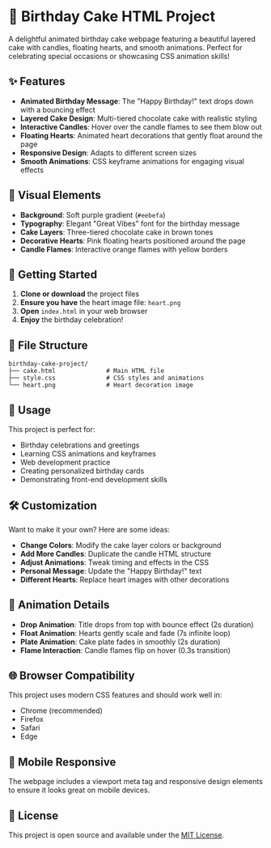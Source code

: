 # 🎂 Birthday Cake HTML Project

A delightful animated birthday cake webpage featuring a beautiful layered cake with candles, floating hearts, and smooth animations. Perfect for celebrating special occasions or showcasing CSS animation skills!

## ✨ Features

- **Animated Birthday Message**: The "Happy Birthday!" text drops down with a bouncing effect
- **Layered Cake Design**: Multi-tiered chocolate cake with realistic styling
- **Interactive Candles**: Hover over the candle flames to see them blow out
- **Floating Hearts**: Animated heart decorations that gently float around the page
- **Responsive Design**: Adapts to different screen sizes
- **Smooth Animations**: CSS keyframe animations for engaging visual effects

## 🎨 Visual Elements

- **Background**: Soft purple gradient (`#eebefa`)
- **Typography**: Elegant "Great Vibes" font for the birthday message
- **Cake Layers**: Three-tiered chocolate cake in brown tones
- **Decorative Hearts**: Pink floating hearts positioned around the page
- **Candle Flames**: Interactive orange flames with yellow borders

## 🚀 Getting Started

1. **Clone or download** the project files
2. **Ensure you have** the heart image file: `heart.png`
3. **Open** `index.html` in your web browser
4. **Enjoy** the birthday celebration!

## 📁 File Structure

```
birthday-cake-project/
├── cake.html              # Main HTML file
├── style.css              # CSS styles and animations
└── heart.png              # Heart decoration image
```

## 🎯 Usage

This project is perfect for:
- Birthday celebrations and greetings
- Learning CSS animations and keyframes
- Web development practice
- Creating personalized birthday cards
- Demonstrating front-end development skills

## 🛠️ Customization

Want to make it your own? Here are some ideas:

- **Change Colors**: Modify the cake layer colors or background
- **Add More Candles**: Duplicate the candle HTML structure
- **Adjust Animations**: Tweak timing and effects in the CSS
- **Personal Message**: Update the "Happy Birthday!" text
- **Different Hearts**: Replace heart images with other decorations

## 🎨 Animation Details

- **Drop Animation**: Title drops from top with bounce effect (2s duration)
- **Float Animation**: Hearts gently scale and fade (7s infinite loop)
- **Plate Animation**: Cake plate fades in smoothly (2s duration)
- **Flame Interaction**: Candle flames flip on hover (0.3s transition)

## 🌐 Browser Compatibility

This project uses modern CSS features and should work well in:
- Chrome (recommended)
- Firefox
- Safari
- Edge

## 📱 Mobile Responsive

The webpage includes a viewport meta tag and responsive design elements to ensure it looks great on mobile devices.

## 📄 License

This project is open source and available under the [MIT License](LICENSE).
